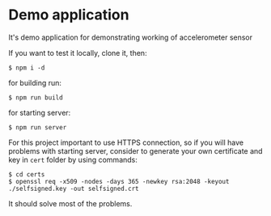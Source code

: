 # Demo application

It's demo application for demonstrating working of accelerometer sensor

If you want to test it locally, clone it, then:

```
$ npm i -d
```

for building run:

```
$ npm run build
```

for starting server:

```
$ npm run server
```

For this project important to use HTTPS connection, so if you will have problems with starting server, consider to generate your own certificate and key in `cert` folder by using commands:

```
$ cd certs
$ openssl req -x509 -nodes -days 365 -newkey rsa:2048 -keyout ./selfsigned.key -out selfsigned.crt
```

It should solve most of the problems.
